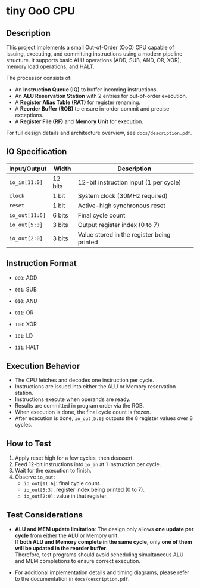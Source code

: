 # tiny OoO CPU

## Description

This project implements a small Out-of-Order (OoO) CPU capable of issuing, executing, and committing instructions using a modern pipeline structure. It supports basic ALU operations (ADD, SUB, AND, OR, XOR), memory load operations, and HALT.

The processor consists of:

- An **Instruction Queue (IQ)** to buffer incoming instructions.
- An **ALU Reservation Station** with 2 entries for out-of-order execution.
- A **Register Alias Table (RAT)** for register renaming.
- A **Reorder Buffer (ROB)** to ensure in-order commit and precise exceptions.
- A **Register File (RF)** and **Memory Unit** for execution.

For full design details and architecture overview, see `docs/description.pdf`.

## IO Specification

| Input/Output   | Width   | Description                                |
| -------------- | ------- | ------------------------------------------ |
| `io_in[11:0]`  | 12 bits | 12-bit instruction input (1 per cycle)     |
| `clock`        | 1 bit   | System clock (30MHz required)              |
| `reset`        | 1 bit   | Active-high synchronous reset              |
| `io_out[11:6]` | 6 bits  | Final cycle count                          |
| `io_out[5:3]`  | 3 bits  | Output register index (0 to 7)             |
| `io_out[2:0]`  | 3 bits  | Value stored in the register being printed |

## Instruction Format

- `000`: ADD
- `001`: SUB
- `010`: AND
- `011`: OR
- `100`: XOR
- `101`: LD

- `111`: HALT

## Execution Behavior

- The CPU fetches and decodes one instruction per cycle.
- Instructions are issued into either the ALU or Memory reservation station.
- Instructions execute when operands are ready.
- Results are committed in program order via the ROB.
- When execution is done, the final cycle count is frozen.
- After execution is done, `io_out[5:0]` outputs the 8 register values over 8 cycles.

## How to Test

1. Apply reset high for a few cycles, then deassert.
2. Feed 12-bit instructions into `io_in` at 1 instruction per cycle.
3. Wait for the execution to finish.
4. Observe `io_out`:
   - `io_out[11:6]`: final cycle count.
   - `io_out[5:3]`: register index being printed (0 to 7).
   - `io_out[2:0]`: value in that register.

## Test Considerations

- **ALU and MEM update limitation**: The design only allows **one update per cycle** from either the ALU or Memory unit.  
  If **both ALU and Memory complete in the same cycle**, only **one of them will be updated in the reorder buffer**.  
  Therefore, test programs should avoid scheduling simultaneous ALU and MEM completions to ensure correct execution.

- For additional implementation details and timing diagrams, please refer to the documentation in `docs/description.pdf`.
